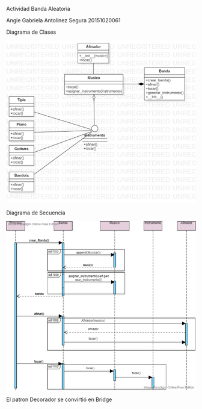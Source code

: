 Actividad Banda Aleatoria

Angie Gabriela Antolinez Segura 20151020061

Diagrama de Clases

![Image text](https://github.com/GabrielaAntolinez/Banda_Informatica/blob/main/Clases.png)

Diagrama de Secuencia


![Image text](https://github.com/GabrielaAntolinez/Banda_Informatica/blob/main/Secuencia.png)

El patron Decorador se convirtió en Bridge
